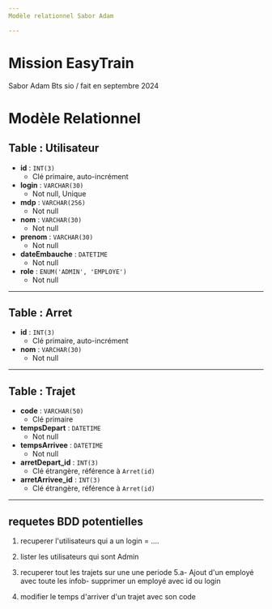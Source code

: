```yaml
---
Modèle relationnel Sabor Adam

---
```


# Mission EasyTrain
Sabor Adam Bts sio / fait en septembre 2024

# Modèle Relationnel

## Table : Utilisateur
- **id** : `INT(3)`  
  - Clé primaire, auto-incrément
- **login** : `VARCHAR(30)`  
  - Not null, Unique
- **mdp** : `VARCHAR(256)`  
  - Not null
- **nom** : `VARCHAR(30)`  
  - Not null
- **prenom** : `VARCHAR(30)`  
  - Not null
- **dateEmbauche** : `DATETIME`  
  - Not null
- **role** : `ENUM('ADMIN', 'EMPLOYE')`  
  - Not null

---

## Table : Arret
- **id** : `INT(3)`  
  - Clé primaire, auto-incrément
- **nom** : `VARCHAR(30)`  
  - Not null

---

## Table : Trajet
- **code** : `VARCHAR(50)`  
  - Clé primaire
- **tempsDepart** : `DATETIME`  
  - Not null
- **tempsArrivee** : `DATETIME`  
  - Not null
- **arretDepart_id** : `INT(3)`  
  - Clé étrangère, référence à `Arret(id)`
- **arretArrivee_id** : `INT(3)`  
  - Clé étrangère, référence à `Arret(id)`

---
## requetes BDD potentielles
1. recuperer l'utilisateurs qui a un login = ....
   
3. lister les utilisateurs qui sont Admin
4. recuperer tout les trajets sur une une periode
5.a- Ajout d'un employé avec toute les infob- supprimer un employé avec id ou login
6. modifier le temps d'arriver d'un trajet avec son code



